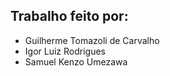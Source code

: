 ## Trabalho feito por:
* Guilherme Tomazoli de Carvalho
* Igor Luiz Rodrigues
* Samuel Kenzo Umezawa
